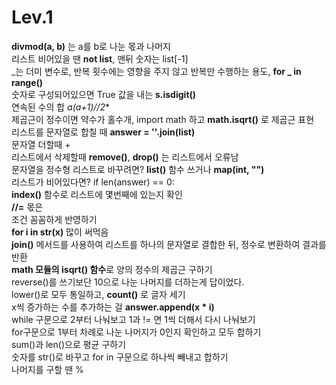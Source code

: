 # Lev.1
**divmod(a, b)** 는 a를 b로 나눈 몫과 나머지<br/>
리스트 비어있을 땐 **not list**, 맨뒤 숫자는 list[-1]<br/>
_는 더미 변수로, 반복 횟수에는 영향을 주지 않고 반복만 수행하는 용도, **for _ in range()**<br/>
숫자로 구성되어있으면 True 값을 내는 **s.isdigit()**<br/>
연속된 수의 합 **a*(a+1)//2**<br/>
제곱근이 정수이면 약수가 홀수개, import math 하고 **math.isqrt()** 로 제곱근 표현<br/>
리스트를 문자열로 합칠 때 **answer = ''.join(list)**<br/>
문자열 더할때 +<br/>
리스트에서 삭제할때 **remove()**, **drop()** 는 리스트에서 오류남<br/>
문자열을 정수형 리스트로 바꾸려면? **list()** 함수 쓰거나 **map(int, "")**<br/>
리스트가 비어있다면? if len(answer) == 0:<br/>
**index()** 함수로 리스트에 몇번째에 있는지 확인<br/>
**//=** 몫은 <br/>
조건 꼼꼼하게 반영하기<br/>
**for i in str(x)** 많이 써먹음<br/>
**join()** 메서드를 사용하여 리스트를 하나의 문자열로 결합한 뒤, 정수로 변환하여 결과를 반환<br/>
**math 모듈의 isqrt() 함수**로 양의 정수의 제곱근 구하기<br/>
reverse()를 쓰기보단 10으로 나눈 나머지를 더하는게 답이었다.<br/>
lower()로 모두 통일하고, **count()** 로 글자 세기<br/>
x씩 증가하는 수를 추가하는 걸 **answer.append(x * i)**<br/>
while 구문으로 2부터 나눠보고 1과 != 면 1씩 더해서 다시 나눠보기<br/>
for구문으로 1부터 차례로 나눈 나머지가 0인지 확인하고 모두 합하기<br/>
sum()과 len()으로 평균 구하기<br/>
숫자를 str()로 바꾸고 for in 구문으로 하나씩 빼내고 합하기<br/>
나머지를 구할 땐 %<br/>
